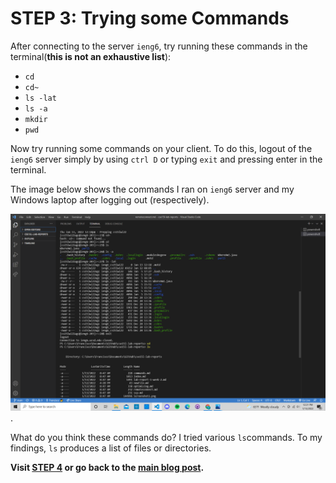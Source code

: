 # **STEP 3: Trying some Commands**
After connecting to the server `ieng6`, try running these commands in the terminal(**this is not an exhaustive list**):
* `cd`
* `cd~`
* `ls -lat`
* `ls -a`
* `mkdir`
* `pwd`

Now try running some commands on your client. To do this, logout of the `ieng6` server 
simply by using `ctrl D` or typing `exit` and pressing enter in the terminal.

The image below shows the commands I ran on `ieng6` server and my Windows laptop after logging out (respectively).

![Image](step3.png).

What do you think these commands do? I tried various `ls`commands. To my findings, `ls` produces a list of files or directories. 

**Visit [STEP 4](https://francgarcia.github.io/cse15l-lab-reports/scp.html) or go back to the [main blog post](https://francgarcia.github.io/cse15l-lab-reports/lab-report-1-week-2.html).**
